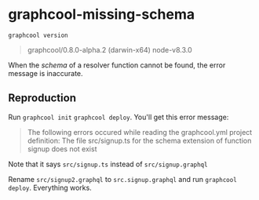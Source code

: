 # graphcool-missing-schema

`graphcool version`

> graphcool/0.8.0-alpha.2 (darwin-x64) node-v8.3.0

When the _schema_ of a resolver function cannot be found, the error message is inaccurate.

## Reproduction

Run `graphcool init` `graphcool deploy`. You'll get this error message:

> The following errors occured while reading the graphcool.yml project definition:
>   The file src/signup.ts for the schema extension of function signup does not exist

Note that it says `src/signup.ts` instead of `src/signup.graphql`

Rename  `src/signup2.graphql` to `src.signup.graphql` and run `graphcool deploy`. Everything works.